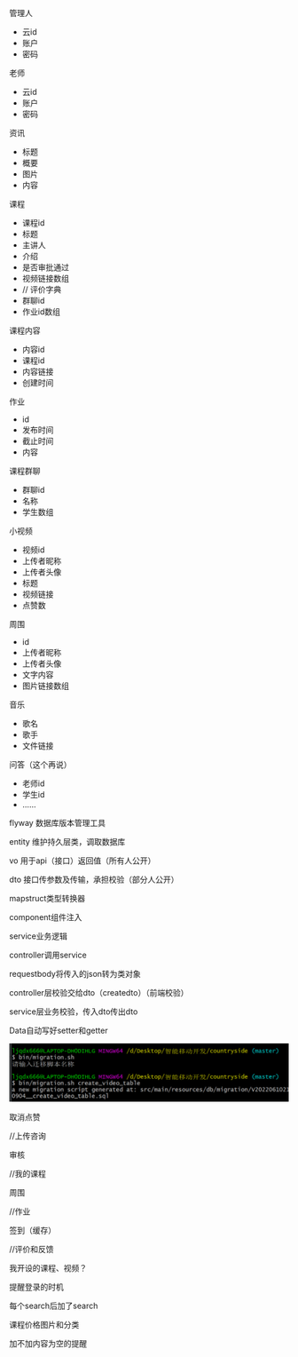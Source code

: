 管理人

- 云id
- 账户
- 密码

老师

- 云id
- 账户
- 密码

资讯

- 标题
- 概要
- 图片
- 内容

课程

- 课程id
- 标题
- 主讲人
- 介绍
- 是否审批通过
- 视频链接数组
- // 评价字典
- 群聊id
- 作业id数组

课程内容

- 内容id
- 课程id
- 内容链接
- 创建时间

作业

- id
- 发布时间
- 截止时间
- 内容

课程群聊

- 群聊id
- 名称
- 学生数组

小视频

- 视频id
- 上传者昵称
- 上传者头像
- 标题
- 视频链接
- 点赞数

周围

- id
- 上传者昵称
- 上传者头像
- 文字内容
- 图片链接数组

音乐

- 歌名
- 歌手
- 文件链接

问答（这个再说）

- 老师id
- 学生id
- ……



flyway 数据库版本管理工具

entity 维护持久层类，调取数据库

vo 用于api（接口）返回值（所有人公开）

dto 接口传参数及传输，承担校验（部分人公开）

mapstruct类型转换器

component组件注入

service业务逻辑

controller调用service





requestbody将传入的json转为类对象

controller层校验交给dto（createdto）（前端校验）

service层业务校验，传入dto传出dto

Data自动写好setter和getter



<img src="数据库设计.assets/image-20220610212440192.png" alt="image-20220610212440192" style="zoom:50%;" />



取消点赞

//上传咨询

审核

//我的课程





周围

//作业

签到（缓存）

//评价和反馈

我开设的课程、视频？





提醒登录的时机

每个search后加了search



课程价格图片和分类



加不加内容为空的提醒
